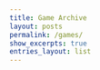 ```yaml
---
title: Game Archive
layout: posts
permalink: /games/
show_excerpts: true
entries_layout: list
---
```

